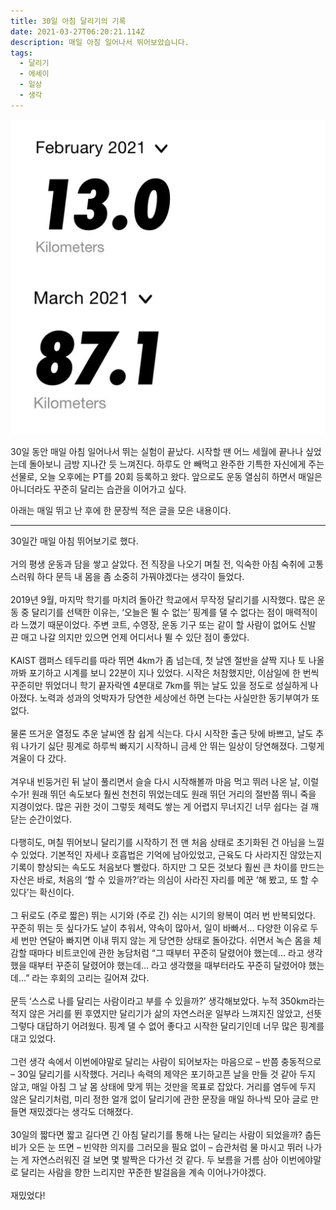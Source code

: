 ```yaml
---
title: 30일 아침 달리기의 기록
date: 2021-03-27T06:20:21.114Z
description: 매일 아침 일어나서 뛰어보았습니다.
tags:
  - 달리기
  - 에세이
  - 일상
  - 생각
---
```


![2월, 3월 달리기 기록](/public/assets/30days-run/284bdd01-78ce-4be9-9a12-ab632cf0b33d.jpg "2월, 3월 달리기 기록")

30일 동안 매일 아침 일어나서 뛰는 실험이 끝났다. 시작할 땐 어느 세월에 끝나나 싶었는데 돌아보니 금방 지나간 듯 느껴진다. 하루도 안 빼먹고 완주한 기특한 자신에게 주는 선물로, 오늘 오후에는 PT를 20회 등록하고 왔다. 앞으로도 운동 열심히 하면서 매일은 아니더라도 꾸준히 달리는 습관을 이어가고 싶다.

아래는 매일 뛰고 난 후에 한 문장씩 적은 글을 모은 내용이다.

---

30일간 매일 아침 뛰어보기로 했다.\
\
거의 평생 운동과 담을 쌓고 살았다. 전 직장을 나오기 며칠 전, 익숙한 아침 숙취에 고통스러워 하다 문득 내 몸을 좀 소중히 가꿔야겠다는 생각이 들었다.\
\
2019년 9월, 마지막 학기를 마치려 돌아간 학교에서 무작정 달리기를 시작했다. 많은 운동 중 달리기를 선택한 이유는, ‘오늘은 뛸 수 없는’ 핑계를 댈 수 없다는 점이 매력적이라 느꼈기 때문이었다. 주변 코트, 수영장, 운동 기구 또는 같이 할 사람이 없어도 신발 끈 매고 나갈 의지만 있으면 언제 어디서나 뛸 수 있단 점이 좋았다.\
\
KAIST 캠퍼스 테두리를 따라 뛰면 4km가 좀 넘는데, 첫 날엔 절반을 살짝 지나 토 나올까봐 포기하고 시계를 보니 22분이 지나 있었다. 시작은 처참했지만, 이삼일에 한 번씩 꾸준히만 뛰었더니 학기 끝자락엔 4분대로 7km를 뛰는 날도 있을 정도로 성실하게 나아졌다. 노력과 성과의 엇박자가 당연한 세상에선 하면 는다는 사실만한 동기부여가 또 없다.\
\
물론 뜨거운 열정도 추운 날씨엔 참 쉽게 식는다. 다시 시작한 출근 탓에 바쁘고, 날도 추워 나가기 싫단 핑계로 하루씩 빠지기 시작하니 금세 안 뛰는 일상이 당연해졌다. 그렇게 겨울이 다 갔다.\
\
겨우내 빈둥거린 뒤 날이 풀리면서 슬슬 다시 시작해볼까 마음 먹고 뛰러 나온 날, 이럴수가! 원래 뛰던 속도보다 훨씬 천천히 뛰었는데도 원래 뛰던 거리의 절반쯤 뛰니 죽을 지경이었다. 많은 귀한 것이 그렇듯 체력도 쌓는 게 어렵지 무너지긴 너무 쉽다는 걸 깨닫는 순간이었다.\
\
다행히도, 며칠 뛰어보니 달리기를 시작하기 전 맨 처음 상태로 초기화된 건 아님을 느낄 수 있었다. 기본적인 자세나 호흡법은 기억에 남아있었고, 근육도 다 사라지진 않았는지 기록이 향상되는 속도도 처음보다 빨랐다. 하지만 그 모든 것보다 훨씬 큰 차이를 만드는 자산은 바로, 처음의 ‘할 수 있을까?’라는 의심이 사라진 자리를 메꾼 ‘해 봤고, 또 할 수 있다’는 확신이다.\
\
그 뒤로도 (주로 짧은) 뛰는 시기와 (주로 긴) 쉬는 시기의 왕복이 여러 번 반복되었다. 꾸준히 뛰는 듯 싶다가도 날이 추워서, 약속이 많아서, 일이 바빠서… 다양한 이유로 두세 번만 연달아 빠지면 이내 뛰지 않는 게 당연한 상태로 돌아갔다. 쉬면서 녹슨 몸을 체감할 때마다 비트코인에 관한 농담처럼 “그 때부터 꾸준히 달렸어야 했는데… 라고 생각했을 때부터 꾸준히 달렸어야 했는데… 라고 생각했을 때부터라도 꾸준히 달렸어야 했는데…” 라는 후회의 고리는 길어져 갔다.\
\
문득 ‘스스로 나를 달리는 사람이라고 부를 수 있을까?’ 생각해보았다. 누적 350km라는 적지 않은 거리를 뛴 후였지만 달리기가 삶의 자연스러운 일부라 느껴지진 않았고, 선뜻 그렇다 대답하기 어려웠다. 핑계 댈 수 없어 좋다고 시작한 달리기인데 너무 많은 핑계를 대고 있었다.\
\
그런 생각 속에서 이번에야말로 달리는 사람이 되어보자는 마음으로 – 반쯤 충동적으로 – 30일 달리기를 시작했다. 거리나 속력의 제약은 포기하고픈 날을 만들 것 같아 두지 않고, 매일 아침 그 날 몸 상태에 맞게 뛰는 것만을 목표로 잡았다. 거리를 염두에 두지 않은 달리기처럼, 미리 정한 얼개 없이 달리기에 관한 문장을 매일 하나씩 모아 글로 만들면 재밌겠다는 생각도 더해졌다.\
\
30일의 짧다면 짧고 길다면 긴 아침 달리기를 통해 나는 달리는 사람이 되었을까? 춥든 비가 오든 눈 뜨면 – 빈약한 의지를 그러모을 필요 없이 – 습관처럼 물 마시고 뛰러 나가는 게 자연스러워진 걸 보면 몇 발짝은 다가선 것 같다. 두 보름을 거름 삼아 이번에야말로 달리는 사람을 향한 느리지만 꾸준한 발걸음을 계속 이어나가야겠다.\
\
재밌었다!
